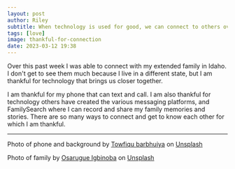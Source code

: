```yaml
---
layout: post
author: Riley
subtitle: When technology is used for good, we can connect to others over long distances.
tags: [love]
image: thankful-for-connection
date: 2023-03-12 19:38
---
```


Over this past week I was able to connect with my extended family in Idaho. I don't get to see them much because I live in a different state, but I am thankful for technology that brings us closer together.

I am thankful for my phone that can text and call. I am also thankful for technology others have created the various messaging platforms, and FamilySearch where I can record and share my family memories and stories. There are so many ways to connect and get to know each other for which I am thankful.

***

Photo of phone and background by [Towfiqu barbhuiya](https://unsplash.com/@towfiqu999999?utm_source=unsplash&utm_medium=referral&utm_content=creditCopyText) on [Unsplash](https://unsplash.com/photos/rPiRUrKPY_o?utm_source=unsplash&utm_medium=referral&utm_content=creditCopyText)

Photo of family by [Osarugue Igbinoba](https://unsplash.com/es/@osarugue?utm_source=unsplash&utm_medium=referral&utm_content=creditCopyText) on [Unsplash](https://unsplash.com/images/people/family?utm_source=unsplash&utm_medium=referral&utm_content=creditCopyText)
  
